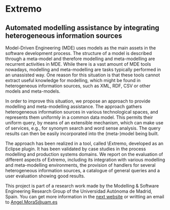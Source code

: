 # Extremo
## Automated modelling assistance by integrating heterogeneous information sources

Model-Driven Engineering (MDE) uses models as the main assets in the software development process. The structure of a model is described through a meta-model and therefore modelling and meta-modelling are recurrent activities in MDE. While there is a vast amount of MDE tools nowadays, modelling and meta-modelling are tasks typically performed in an unassisted way. One reason for this situation is that these tools cannot extract useful knowledge for modelling, which might be found in heterogeneous information sources, such as XML, RDF, CSV or other models and meta-models.

In order to improve this situation, we propose an approach to provide modelling and meta-modelling assistance. The approach gathers heterogeneous information sources in various technological spaces, and represents them uniformly in a common data model. This permits their uniform query, by means of an extensible mechanism, which can make use of services, e.g., for synonym search and word sense analysis. The query results can then be easily  incorporated into the (meta-)model being built.

The approach has been realized in a tool, called \Extremo, developed as an Eclipse plugin. It has been validated by case studies in the process modelling and production systems domains. We report on the evaluation of different aspects of Extremo, including its integration with various modelling and meta-modelling environments, the provision of handlers for several heterogeneous information sources, a catalogue of general queries and a user evaluation showing good results.

This project is part of a research work made by the Modelling & Software Engineering Research Group of the Universidad Autónoma de Madrid, Spain. You can get more information in the <a href="http://angel539.github.io/extremo/">next website</a> or writting an email to Angel.MoraS@uam.es
